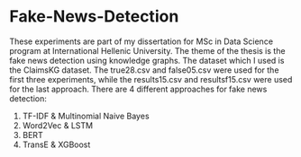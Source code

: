 # Fake-News-Detection

These experiments are part of my dissertation for MSc in Data Science program at International Hellenic University. The theme of the thesis is the fake news detection using knowledge graphs. The dataset which I used is the ClaimsKG dataset. The true28.csv and false05.csv were used for the first three experiments, while the results15.csv and resultsf15.csv were used for the last approach.
There are 4 different approaches for fake news detection:
  1. TF-IDF & Multinomial Naive Bayes
  2. Word2Vec & LSTM
  3. BERT 
  4. TransE & XGBoost
